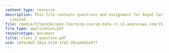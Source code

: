 ```yaml
---
content_type: resource
description: This file contains questions and assignment for Royal Caribbean Cruises
  Limited.
file: /media/https%3A/open-learning-course-data-rc.s3.amazonaws.com/15-568a-practical-information-technology-management-spring-2005/1dfec9b5101a3c181fd220cad4d1e5f7_class_2_question.pdf
file_type: application/pdf
resourcetype: Document
title: class_2_question.pdf
uid: 1dfec9b5-101a-3c18-1fd2-20cad4d1e5f7
---
```

